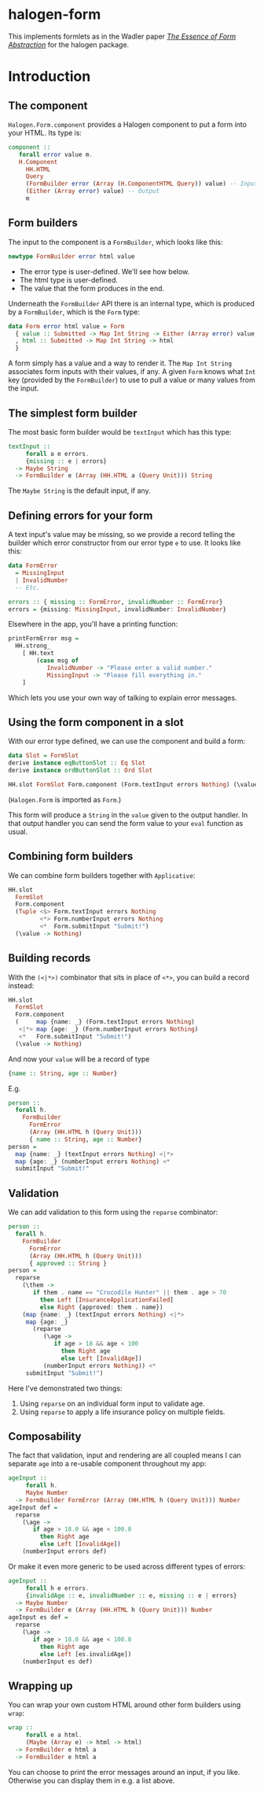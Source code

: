 # halogen-form

This implements formlets as in the Wadler paper
[_The Essence of Form Abstraction_](http://homepages.inf.ed.ac.uk/slindley/papers/formlets-essence.pdf)
for the halogen package.

# Introduction

## The component

`Halogen.Form.component` provides a Halogen component to put a form
into your HTML. Its type is:

```haskell
component ::
   forall error value m.
   H.Component
     HH.HTML
     Query
     (FormBuilder error (Array (H.ComponentHTML Query)) value) -- Input
     (Either (Array error) value) -- Output
     m
```

## Form builders

The input to the component is a `FormBuilder`, which looks like this:

``` haskell
newtype FormBuilder error html value
```

* The error type is user-defined. We'll see how below.
* The html type is user-defined.
* The value that the form produces in the end.

Underneath the `FormBuilder` API there is an internal type, which is
produced by a `FormBuilder`, which is the `Form` type:

``` haskell
data Form error html value = Form
  { value :: Submitted -> Map Int String -> Either (Array error) value
  , html :: Submitted -> Map Int String -> html
  }
```

A form simply has a value and a way to render it. The `Map Int String`
associates form inputs with their values, if any. A given `Form` knows
what `Int` key (provided by the `FormBuilder`) to use to pull a value
or many values from the input.

## The simplest form builder

The most basic form builder would be `textInput` which has this type:

```haskell
textInput ::
     forall a e errors.
     {missing :: e | errors}
  -> Maybe String
  -> FormBuilder e (Array (HH.HTML a (Query Unit))) String
```

The `Maybe String` is the default input, if any.

## Defining errors for your form

A text input's value may be missing, so we provide a record telling
the builder which error constructor from our error type `e` to use. It
looks like this:

``` haskell
data FormError
  = MissingInput
  | InvalidNumber
  -- Etc.

errors :: { missing :: FormError, invalidNumber :: FormError}
errors = {missing: MissingInput, invalidNumber: InvalidNumber}
```

Elsewhere in the app, you'll have a printing function:

``` haskell
printFormError msg =
  HH.strong_
    [ HH.text
        (case msg of
           InvalidNumber -> "Please enter a valid number."
           MissingInput -> "Please fill everything in."
    ]
```

Which lets you use your own way of talking to explain error messages.

## Using the form component in a slot

With our error type defined, we can use the component and build a
form:

``` haskell
data Slot = FormSlot
derive instance eqButtonSlot :: Eq Slot
derive instance ordButtonSlot :: Ord Slot

HH.slot FormSlot Form.component (Form.textInput errors Nothing) (\value -> Nothing)
```

(`Halogen.Form` is imported as `Form`.)

This form will produce a `String` in the `value` given to the output
handler. In that output handler you can send the form value to your
`eval` function as usual.

## Combining form builders

We can combine form builders together with `Applicative`:

```haskell
HH.slot
  FormSlot
  Form.component
  (Tuple <$> Form.textInput errors Nothing
         <*> Form.numberInput errors Nothing
         <*  Form.submitInput "Submit!")
  (\value -> Nothing)
```

## Building records

With the `(<|*>)` combinator that sits in place of `<*>`, you can
build a record instead:

```haskell
HH.slot
  FormSlot
  Form.component
  (     map {name: _} (Form.textInput errors Nothing)
   <|*> map {age: _} (Form.numberInput errors Nothing)
   <*   Form.submitInput "Submit!")
  (\value -> Nothing)
```

And now your `value` will be a record of type

``` haskell
{name :: String, age :: Number}
```

E.g.

```haskell
person ::
  forall h.
    FormBuilder
      FormError
      (Array (HH.HTML h (Query Unit)))
      { name :: String, age :: Number}
person =
  map {name: _} (textInput errors Nothing) <|*>
  map {age: _} (numberInput errors Nothing) <*
  submitInput "Submit!"
```

## Validation

We can add validation to this form using the `reparse` combinator:

``` haskell
person ::
  forall h.
    FormBuilder
      FormError
      (Array (HH.HTML h (Query Unit)))
      { approved :: String }
person =
  reparse
    (\them ->
       if them . name == "Crocodile Hunter" || them . age > 70
         then Left [InsuranceApplicationFailed]
         else Right {approved: them . name})
    (map {name: _} (textInput errors Nothing) <|*>
     map {age: _}
       (reparse
          (\age ->
             if age > 18 && age < 100
               then Right age
               else Left [InvalidAge])
          (numberInput errors Nothing)) <*
     submitInput "Submit!")
```

Here I've demonstrated two things:

1. Using `reparse` on an individual form input to validate age.
2. Using `reparse` to apply a life insurance policy on multiple
   fields.

## Composability

The fact that validation, input and rendering are all coupled means I
can separate `age` into a re-usable component throughout my app:

```haskell
ageInput ::
     forall h.
     Maybe Number
  -> FormBuilder FormError (Array (HH.HTML h (Query Unit))) Number
ageInput def =
  reparse
    (\age ->
       if age > 18.0 && age < 100.0
         then Right age
         else Left [InvalidAge])
    (numberInput errors def)
```

Or make it even more generic to be used across different types of
errors:

``` haskell
ageInput ::
     forall h e errors.
     {invalidAge :: e, invalidNumber :: e, missing :: e | errors}
  -> Maybe Number
  -> FormBuilder e (Array (HH.HTML h (Query Unit))) Number
ageInput es def =
  reparse
    (\age ->
       if age > 18.0 && age < 100.0
         then Right age
         else Left [es.invalidAge])
    (numberInput es def)
```

## Wrapping up

You can wrap your own custom HTML around other form builders using
`wrap`:


``` haskell
wrap ::
     forall e a html.
     (Maybe (Array e) -> html -> html)
  -> FormBuilder e html a
  -> FormBuilder e html a
```

You can choose to print the error messages around an input, if you
like. Otherwise you can display them in e.g. a list above.
